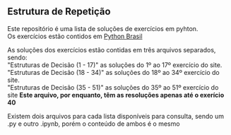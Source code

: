 ## Estrutura de Repetição

Este repositório é uma lista de soluções de exercícios em pyhton.<br>
Os exercícios estão contidos em <a href="https://wiki.python.org.br/EstruturaDeRepeticao">Python Brasil</a>

As soluções dos exercícios estão contidas em três arquivos separados, sendo:<br>
"Estruturas de Decisão (1 - 17)" as soluções do 1º ao 17º exercício do site.<br>
"Estruturas de Decisão (18 - 34)" as soluções do 18º ao 34º exercício do site.<br> 
"Estruturas de Decisão (35 - 51)" as soluções do 35º ao 51º exercício do site <b>Este arquivo, por enquanto, têm as resoluções apenas até o exerício 40</b>

Existem dois arquivos para cada lista disponíveis para consulta, sendo um .py e outro .ipynb, porém o conteúdo de ambos é o mesmo
